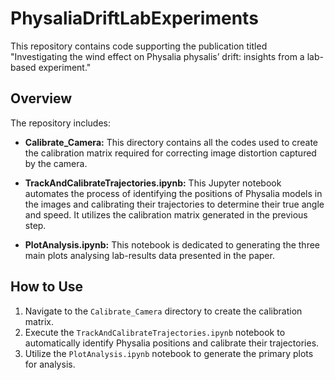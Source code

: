 # PhysaliaDriftLabExperiments

This repository contains code supporting the publication titled "Investigating the wind effect on Physalia physalis’ drift: insights from a lab-based experiment."

## Overview

The repository includes:

- **Calibrate_Camera:** This directory contains all the codes used to create the calibration matrix required for correcting image distortion captured by the camera.

- **TrackAndCalibrateTrajectories.ipynb:** This Jupyter notebook automates the process of identifying the positions of Physalia models in the images and calibrating their trajectories to determine their true angle and speed. It utilizes the calibration matrix generated in the previous step.

- **PlotAnalysis.ipynb:** This notebook is dedicated to generating the three main plots analysing lab-results data presented in the paper.

## How to Use

1. Navigate to the `Calibrate_Camera` directory to create the calibration matrix.
2. Execute the `TrackAndCalibrateTrajectories.ipynb` notebook to automatically identify Physalia positions and calibrate their trajectories.
3. Utilize the `PlotAnalysis.ipynb` notebook to generate the primary plots for analysis.

